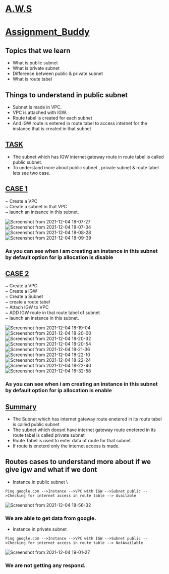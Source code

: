 # <u>**A.W.S**</u>
# <u>**Assignment_Buddy**</u>

## **Topics that we learn**

* What is public subnet
* What is private subnet
* Difference between public & private subnet
* What is route tabel 

## </u>**Things to understand in public subnet**</u>
* Subnet is made in VPC.
* VPC is attached with IGW.
* Route tabel is created for each subnet
* And IGW route is entered in route tabel to access internet for the instance that is created in that subnet

## <u>**TASK**</u>

* The subnet which has IGW internet gateway route in route tabel is called public subnet.
* To understand more about public subnet , private subnet & route tabel lets see two case. 

## <u>**CASE 1**</u>
 ~ Create a VPC\
 ~ Create a subnet in that VPC\
 ~ launch an intsance in this subnet.

![Screenshot from 2021-12-04 18-07-27](https://user-images.githubusercontent.com/93082056/144709832-8b54db99-f86f-4d4a-8790-661bc540f5b2.png)
![Screenshot from 2021-12-04 18-07-34](https://user-images.githubusercontent.com/93082056/144709833-98e1bacb-f9c4-45f2-93dd-2b3db275cc71.png)
![Screenshot from 2021-12-04 18-08-28](https://user-images.githubusercontent.com/93082056/144709834-92cd7670-5454-4c90-9087-e761b1b4c3bc.png)
![Screenshot from 2021-12-04 18-09-39](https://user-images.githubusercontent.com/93082056/144709839-26f160ac-52cb-4ddb-a97a-d457f317aaa1.png)

### As you can see when i am creating an instance in this subnet by default option for ip allocation is disable

## <u>**CASE 2**</u>
~ Create a VPC\
~ Create a IGW\
~ Create a Subnet\
~ create a route tabel\
~ Attach IGW to VPC\
~ ADD IGW route in that route tabel of subnet\
~ launch an instance in this subnet.


![Screenshot from 2021-12-04 18-19-04](https://user-images.githubusercontent.com/93082056/144710355-ecaceef8-626f-47d6-a199-88bd7a166509.png)
![Screenshot from 2021-12-04 18-20-00](https://user-images.githubusercontent.com/93082056/144710358-d5385ef9-bc2e-4ab9-b75d-a464f477b32c.png)
![Screenshot from 2021-12-04 18-20-32](https://user-images.githubusercontent.com/93082056/144710359-0a8eecc8-a52e-4732-a1ee-3ebbb2a4493d.png)
![Screenshot from 2021-12-04 18-20-54](https://user-images.githubusercontent.com/93082056/144710360-fd90317d-f2d2-4083-acbf-64568b42a319.png)
![Screenshot from 2021-12-04 18-21-36](https://user-images.githubusercontent.com/93082056/144710361-d160a987-40b3-4f21-8f3e-0532f14c5e00.png)
![Screenshot from 2021-12-04 18-22-10](https://user-images.githubusercontent.com/93082056/144710362-56f9ef16-4960-400f-a1d5-c94debae753f.png)
![Screenshot from 2021-12-04 18-22-24](https://user-images.githubusercontent.com/93082056/144710363-12c29d44-e87f-43d8-a8be-80e9c8b4b5c5.png)
![Screenshot from 2021-12-04 18-22-40](https://user-images.githubusercontent.com/93082056/144710364-b90290e7-9590-418d-9354-2a9912034164.png)
![Screenshot from 2021-12-04 18-32-58](https://user-images.githubusercontent.com/93082056/144710427-2bbab996-f5cf-4d1b-a891-eb247c1286d1.png)


### As you can see when i am creating an instance in this subnet by default option for ip allocation is enable

## <u>**Summary**</u>
* The Subnet which has internet gateway route enetered in its route tabel is called public subnet
* The subnet which doesnt have internet gateway route enetered in its route tabel is called private subnet
* Route Tabel is used to enter data of route for that subnet.
* If route is eneterd only the internet access is made.

## Routes cases to understand more about if we give igw and what if we dont
* Instance in public subnet \
```
Ping google.com -->Instance -->VPC with IGW -->Subnet public -->Checking for internet access in route table --> Available

```
![Screenshot from 2021-12-04 18-56-32](https://user-images.githubusercontent.com/93082056/144711370-50f4085c-8cc9-4b18-bd0a-ed13769569e4.png)
### We are able to get data from google.

* Instance in private subnet
```
Ping google.com -->Instance -->VPC with IGW -->Subnet public -->Checking for internet access in route table --> NotAvailable
```
![Screenshot from 2021-12-04 19-01-27](https://user-images.githubusercontent.com/93082056/144711400-5e37869c-26d3-45d7-a7f1-10651fc41c4c.png)
### We are not getting any respond.